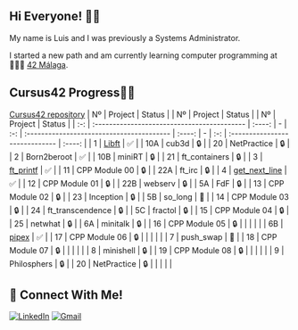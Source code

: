 ## Hi Everyone! 👋🏻

My name is Luis and I was previously a Systems Administrator.

I started a new path and am currently learning computer programming at 👨🏻‍💻 [42 Málaga](https://www.42malaga.com/).

## Cursus42 Progress💪🏻
[Cursus42 repository](../../../Cursus42)
| Nº  | Project                                     | Status |   | Nº  | Project                                   | Status |   | Nº  | Project                        | Status |
| :-: | :------------------------------------------ | :----: | - | :-: | :---------------------------------------- | :----: | - | :-: | :----------------------------- | :----: |
| 1   | [Libft](../../../libft-42)                  | ✅     |   | 10A | cub3d                                      | 🔒     |   | 20  | NetPractice                    | 🔒      |
| 2   | Born2beroot				       			    | ✅     |   | 10B | miniRT                                     	| 🔒     |   | 21  | ft_containers        		   | 🔒      |
| 3   | [ft_printf](../../../Cursus42/tree/main/ft_printf)          | ✅     |   | 11  | CPP Module 00 							| 🔒     |   | 22A | ft_irc                         | 🔒      |
| 4   | [get_next_line](../../../Cursus42/tree/main/get_next_line)  | ✅     |   | 12  | CPP Module 01 							| 🔒     |   | 22B | webserv                        | 🔒      |
| 5A  | FdF                                         | 🔒     |   | 13  | CPP Module 02 							| 🔒     |   | 23  | Inception                      | 🔒      |
| 5B  | so_long              						| 📝	 |	 | 14  | CPP Module 03 								|    🔒 |   | 24  | ft_transcendence               | 🔒      |
| 5C  |	fractol										| 🔒     |	 | 15  | CPP Module 04                             	|    🔒 |   | 25  | netwhat					   | 🔒      |
| 6A  | minitalk           							| 🔒     |	 | 16  | CPP Module 05                            	|    🔒 |   |     |                              |         |
| 6B  | [pipex](../../../Cursus42/tree/main/pipex)                                          | ✅     |	 | 17  | CPP Module 06                             |    🔒 |   |     |                               |         |
| 7   | push_swap         						 	| 📝     |	 | 18  | CPP Module 07                             	|    🔒 |   |     |                               |         |
| 8   | minishell 									| 🔒     |	 | 19  | CPP Module 08                             	|    🔒 |   |     |                            	|         |
| 9   | Philosphers   							 	| 🔒    |	 | 20 | NetPractice                    				|   🔒  |   |     |                          		|         |

## 📱 Connect With Me!
[![LinkedIn](https://img.shields.io/badge/-LinkedIn-0e76a8?style=flat-square&logo=linkedin&logoColor=white)](https://www.linkedin.com/in/luis-francisco-morales-maldonado-a64363106/)
[![Gmail](https://img.shields.io/badge/-Gmail-d95040?style=flat-square&logo=gmail&logoColor=white)](mailto:luiste49@gmail.com)
